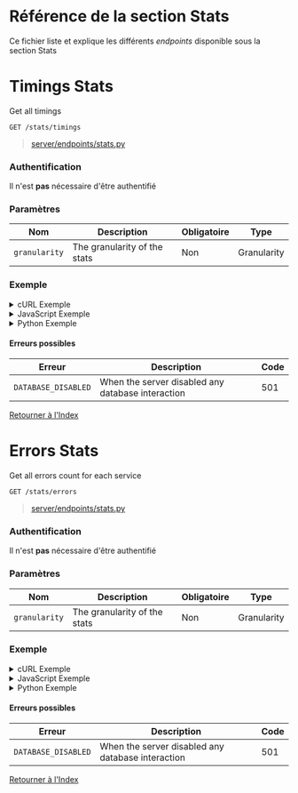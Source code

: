 
# Référence de la section Stats

Ce fichier liste et explique les différents *endpoints* disponible sous la section Stats

# Timings Stats

Get all timings

```http
GET /stats/timings
```

> [server/endpoints/stats.py](../../server/endpoints/stats.py#L17)

### Authentification

Il n'est **pas** nécessaire d'être authentifié

### Paramètres

| Nom         | Description                      | Obligatoire         | Type             |
| ------------ | -------------------------------- | ---------------- | ---------------- |
| `granularity` | The granularity of the stats  | Non            | Granularity            |

### Exemple

<!-- tabs:start -->


<details>
    <summary>cURL Exemple</summary>

#### **cURL**

```bash
curl -X GET "/stats/timings"
```

</details>


<details>
    <summary>JavaScript Exemple</summary>

#### **JavaScript**

```javascript
fetch("/stats/timings", {
    method: "GET"
})
.then((response) => {response.json()})
.then((response) => {
    if (response.success) {
        console.info("Successfully requested for /stats/timings")
        console.log(response.data)
    } else {
        console.error("An error occured while requesting for /stats/timings, error: " + response.error)
    }
})
```

</details>


<details>
    <summary>Python Exemple</summary>

#### **Python**

```python
import requests
r = requests.request("GET", "/stats/timings")
if r.status_code >= 400 or not r.json()["success"]:
    raise ValueError("An error occured while requesting for /stats/timings, error: " + r.json()["error"])
print("Successfully requested for /stats/timings")
print(r.json()["data"])
```

</details>
<!-- tabs:end -->

#### Erreurs possibles

| Erreur         | Description                      | Code   |
| ---------------   | -------------------------------- | ------ |
| `DATABASE_DISABLED` | When the server disabled any database interaction  | 501  |
[Retourner à l'Index](../Pour%20commencer.md#index)

# Errors Stats

Get all errors count for each service

```http
GET /stats/errors
```

> [server/endpoints/stats.py](../../server/endpoints/stats.py#L28)

### Authentification

Il n'est **pas** nécessaire d'être authentifié

### Paramètres

| Nom         | Description                      | Obligatoire         | Type             |
| ------------ | -------------------------------- | ---------------- | ---------------- |
| `granularity` | The granularity of the stats  | Non            | Granularity            |

### Exemple

<!-- tabs:start -->


<details>
    <summary>cURL Exemple</summary>

#### **cURL**

```bash
curl -X GET "/stats/errors"
```

</details>


<details>
    <summary>JavaScript Exemple</summary>

#### **JavaScript**

```javascript
fetch("/stats/errors", {
    method: "GET"
})
.then((response) => {response.json()})
.then((response) => {
    if (response.success) {
        console.info("Successfully requested for /stats/errors")
        console.log(response.data)
    } else {
        console.error("An error occured while requesting for /stats/errors, error: " + response.error)
    }
})
```

</details>


<details>
    <summary>Python Exemple</summary>

#### **Python**

```python
import requests
r = requests.request("GET", "/stats/errors")
if r.status_code >= 400 or not r.json()["success"]:
    raise ValueError("An error occured while requesting for /stats/errors, error: " + r.json()["error"])
print("Successfully requested for /stats/errors")
print(r.json()["data"])
```

</details>
<!-- tabs:end -->

#### Erreurs possibles

| Erreur         | Description                      | Code   |
| ---------------   | -------------------------------- | ------ |
| `DATABASE_DISABLED` | When the server disabled any database interaction  | 501  |
[Retourner à l'Index](../Pour%20commencer.md#index)